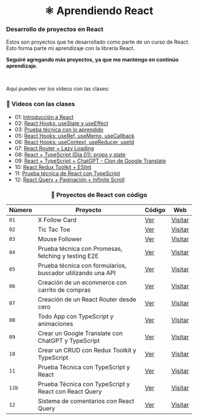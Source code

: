 <div align='center'>

# ⚛️ Aprendiendo React

</div>

### Desarrollo de proyectos en React

Estos son proyectos que he desarrollado como parte de un curso de React. Esto forma parte mi aprendizaje con la librería React.

**Seguiré agregando más proyectos, ya que me mantengo en continúo aprendizaje.**

<br>

Aquí puedes ver los vídeos con las clases:

### 🎥 Videos con las clases

- 01: [Introducción a React](https://www.youtube.com/watch?v=7iobxzd_2wY)
- 02: [React Hooks: useState y useEffect](https://www.youtube.com/watch?v=qkzcjwnueLA&feature=youtu.be)
- 03: [Prueba técnica con lo aprendido](https://www.youtube.com/watch?v=XYpadB4VadY&feature=youtu.be)
- 05: [React Hooks: useRef, useMemo, useCallback](https://youtu.be/GOEiMwDJ3lc)
- 06: [React Hooks: useContext, useReducer, useId](https://www.youtube.com/watch?v=B9tDYAZZxcE)
- 07: [React Router + Lazy Loading](https://www.youtube.com/watch?v=K2NcGYajvY4)
- 08: [React + TypeScript (Día 01): props y state](https://www.youtube.com/watch?v=4lAYfsq-2TE)
- 09: [React + TypeScript + ChatGPT - Clon de Google Translate](https://www.youtube.com/watch?v=kZhabulNCUc)
- 10: [React Redux Toolkit + ESlint](https://www.youtube.com/watch?v=bEEjuwujbbU)
- 11: [Prueba técnica de React con TypeScript](https://www.youtube.com/watch?v=mNJOWXc83Y4)
- 12: [React Query + Paginación + Infinite Scroll](https://www.youtube.com/watch?v=WKfVjQUa6nE)

<div align='center'>

### 🍂 Proyectos de React con código

| Número | Proyecto                                                    | Código                                                 | Web                                                                 |
| ------ | ----------------------------------------------------------- | ------------------------------------------------------ | ------------------------------------------------------------------- |
| `01`   | X Follow Card                                               | [Ver](01-x-follow-card/)                               | [Visitar](https://x-follow-card-abraham.netlify.app/)               |
| `02`   | Tic Tac Toe                                                 | [Ver](02-tic-tac-toe/)                                 | [Visitar](https://tic-tac-toe-abraham.netlify.app/)                 |
| `03`   | Mouse Follower                                              | [Ver](03-mouse-follower)                               | [Visitar](https://mouse-follower-abraham.netlify.app/)              |
| `04`   | Prueba técnica con Promesas, fetching y testing E2E         | [Ver](04-react-prueba-tecnica)                         | [Visitar](https://prueba-tecnica-abraham.netlify.app/)              |
| `05`   | Prueba técnica con formularios, buscador utilizando una API | [Ver](05-react-buscador-peliculas)                     | [Visitar](https://movies-search-abraham.netlify.app/)               |
| `06`   | Creación de un ecommerce con carrito de compras             | [Ver](06-shopping-cart)                                | [Visitar](https://shopping-cart-abraham.netlify.app/)               |
| `07`   | Creación de un React Router desde cero                      | [Ver](07-abraham-router)                               | [Visitar](https://www.npmjs.com/package/abraham-router)             |
| `08`   | Todo App con TypeScript y animaciones                       | [Ver](08-todo-app-ts)                                  | [Visitar](https://todoapp-ts-abraham.netlify.app/)                  |
| `09`   | Crear un Google Translate con ChatGPT y TypeScript          | [Ver](09-google-translate-clone/)                      | [Visitar](https://google-translate-clone-abrahamgalue.netlify.app/) |
| `10`   | Crear un CRUD con Redux Toolkit y TypeScript                | [Ver](10-crud-react-redux/)                            | [Visitar](https://crud-react-redux-abrahamgalue.netlify.app/)       |
| `11`   | Prueba Técnica con TypeScript y React                       | [Ver](11-typescript-prueba-tecnica/)                   | [Visitar](https://prueba-tecnica-ts-abrahamgalue.netlify.app/)      |
| `11b`  | Prueba Técnica con TypeScript y React con React Query       | [Ver](11b-typescript-prueba-tecnica-with-react-query/) | [Visitar](https://prueba-tecnica-ts-abrahamgalue.netlify.app/)      |
| `12`   | Sistema de comentarios con React Query                      | [Ver](12-comments-react-query/)                        | [Visitar](https://comments-react-query-abrahamgalue.netlify.app/)   |

</div>
